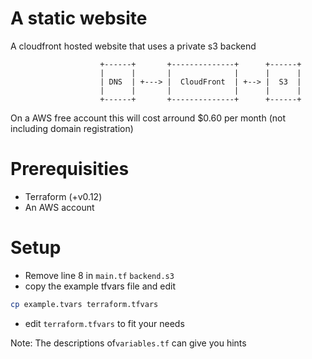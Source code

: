 # A static website
A cloudfront hosted website that uses a private s3 backend
```
                    +------+       +--------------+      +------+
                    |      |       |              |      |      |
                    | DNS  | +---> |  CloudFront  | +--> |  S3  |
                    |      |       |              |      |      |
                    +------+       +--------------+      +------+
```

On a AWS free account this will cost arround $0.60 per month (not including domain registration)

# Prerequisities
- Terraform (+v0.12)
- An AWS account

# Setup
- Remove line 8 in `main.tf` `backend.s3` 
- copy the example tfvars file and edit
```bash
cp example.tvars terraform.tfvars
```
- edit `terraform.tfvars` to fit your needs 

Note: The descriptions of`variables.tf` can give you hints


